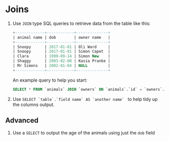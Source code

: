 # Joins

1. Use `JOIN` type SQL queries to retrieve data from the table like this:

    ```sql
    +-------------+------------+--------------+
    | animal name | dob        | owner name   |
    +-------------+------------+--------------+
    | Snoopy      | 2017-01-01 | Oli Ward     |
    | Snoopy      | 2017-01-01 | Simon Capet  |
    | Clara       | 1999-09-14 | Simon New    |
    | Shaggy      | 2003-02-08 | Kasia Pranke |
    | Mr Simons   | 2002-01-04 | NULL         |
    +-------------+------------+--------------+
    ```

    An example query to help you start:

    ```sql
    SELECT * FROM `animals` JOIN `owners` ON `animals`.`id` = `owners`.`animal_id`;
    ```

1. Use ```SELECT `table`.`field name` AS `another name` ``` to help tidy up the columns output.

## Advanced

1. Use a `SELECT` to output the age of the animals using just the `dob` field
